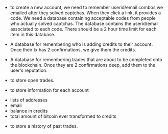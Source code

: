 * to create a new account, we need to remember userid/email combos we emailed after they solved captchas. When they click a link, it provides a code. We need a database containing acceptable codes from people who actually solved captchas. The database contains the userid/email associated to each code. There should be a 2 hour time limit for each item in this database.

* A database for remembering who is adding credits to their account. Once their tx has 2 confirmations, we give them the credits.

* A database for remembering trades that are about to be completed onto the blockchain. Once they are 2 confirmations deep, add them to the user's reputation.

* to store open trades.

* to store information for each account
- lists of addresses
- email
- balance in credits
- total amount of bitcoin ever transformed to credits

* to store a history of past trades.
